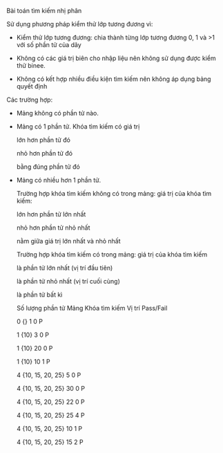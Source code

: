 Bài toán tìm kiếm nhị phân

Sử dụng phương pháp kiểm thử lớp tương đương vì:

- Kiểm thử lớp tương đương: chia thành từng lớp tương đương 0, 1 và >1 với số phần tử của dãy

- Không có các giá trị biên cho nhập liệu nên không sử dụng được kiểm thử binee.

- Không có kết hợp nhiều điều kiện tìm kiếm nên không áp dụng bảng quyết định

Các trường hợp:

- Mảng không có phần tử nào.

- Mảng có 1 phần tử. Khóa tìm kiếm có giá trị 

  lớn hơn phần tử đó

  nhỏ hơn phần tử đó

  bằng đúng phần tử đó

- Mảng có nhiều hơn 1 phần tử.
  
  Trường hợp khóa tìm kiếm không có trong mảng: giá trị của khóa tìm kiếm:

 	lớn hơn phần tử lớn nhất
  
  nhỏ hơn phần tử nhỏ nhất

  nằm giữa giá trị lớn nhất và nhỏ nhất

  Trường hợp khóa tìm kiếm có trong mảng: giá trị của khóa tìm kiếm

 	là phần tử lớn nhất (vị trí đầu tiên)

  là phần tử nhỏ nhất (vị trí cuối cùng)

  là phần tử bất kì
    
    

    Số lượng phần tử        	Mảng  	          Khóa tìm kiếm	    Vị trí	Pass/Fail

    0	                        {}	              1	                0   	P

    1	                        {10}              3	                0	    P

    1	                        {10}	            20	                0   	P

    1                       	{10}	            10	                1     P

    4                       	{10, 15, 20, 25}	5	                0	    P

    4	                        {10, 15, 20, 25}	30	                0	    P

    4	                        {10, 15, 20, 25}	22	                0	    P

    4	                        {10, 15, 20, 25}	25	                4	    P

    4                       	{10, 15, 20, 25}  10	                1	    P

    4                       	{10, 15, 20, 25}	15	                2   	P

